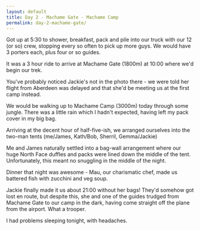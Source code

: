 ```yaml
---
layout: default
title: Day 2 - Machame Gate - Machame Camp
permalink: day-2-machame-gate/
---
```

Got up at 5:30 to shower, breakfast, pack and pile into our truck with our 12 (or so) crew, stopping every so often to pick up more guys. We would have 3 porters each, plus four or so guides.

It was a 3 hour ride to arrive at Machame Gate (1800m) at 10:00 where we'd begin our trek.

You've probably noticed Jackie's not in the photo there - we were told her flight from Aberdeen was delayed and that she'd be meeting us at the first camp instead.

We would be walking up to Machame Camp (3000m) today through some jungle. There was a little rain which I hadn't expected, having left my pack cover in my big bag.

Arriving at the decent hour of half-five-ish, we arranged ourselves into the two-man tents (me/James, Kath/Bob, Sherril, Gemma/Jackie)

Me and James naturally settled into a bag-wall arrangement where our huge North Face duffles and packs were lined down the middle of the tent. Unfortunately, this meant no snuggling in the middle of the night.

Dinner that night was awesome - Mau, our charismatic chef, made us battered fish with zucchini and veg soup.

Jackie finally made it us about 21:00 without her bags! They'd somehow got lost en route, but despite this, she and one of the guides trudged from Machame Gate to our camp in the dark, having come straight off the plane from the airport. What a trooper.

I had problems sleeping tonight, with headaches.
